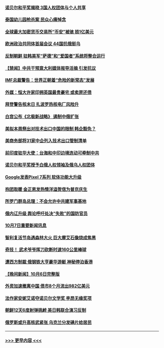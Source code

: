#### [诺贝尔和平奖揭晓 3国人权团体与个人共享](../pages/prog202/a103546163.md?t=10080401) 
#### [泰国幼儿园枪杀案 民众心痛悼念](../pages/prog202/a103546172.md?t=10080401) 
#### [全球最大加密货币交易所“币安”被骇 损1亿美元](../pages/prog202/a103546284.md?t=10080401) 
#### [欧洲政治共同体首届会议 44国抗俄挺乌](../pages/prog202/a103546160.md?t=10080401) 
#### [反制朝鲜 驻韩美军“萨德”和“爱国者”系统将整合运行](../pages/prog202/a103546237.md?t=10080401) 
#### [【禁闻】中共干预意大利媒体报导活摘 引发抗议](../pages/prog202/a103546201.md?t=10080401) 
#### [IMF总裁警告：世界正朝着“危险的新常态”发展](../pages/prog202/a103546236.md?t=10080401) 
#### [外媒：恒大许家印拥英国最贵豪宅 或卖房还债](../pages/prog202/a103546145.md?t=10080401) 
#### [拜登警告核末日 扎波罗热核电厂风险升](../pages/prog202/a103546158.md?t=10080401) 
#### [白宫公布《北极新战略》 遏制中俄扩张](../pages/prog202/a103546131.md?t=10080401) 
#### [美拟本周祭出对技术出口中国的限制 韩企豁免？](../pages/prog202/a103546051.md?t=10080401) 
#### [美商务部将31家中企列入技术出口管制清单](../pages/prog202/a103546091.md?t=10080401) 
#### [前印度驻华大使：台海和中印边境连动可牵制中共](../pages/prog202/a103546077.md?t=10080401) 
#### [诺贝尔和平奖授予白俄人权领袖及俄乌人权团体](../pages/prog202/a103546066.md?t=10080401) 
#### [Google发表Pixel 7系列 软体功能大升级](../pages/prog202/a103546045.md?t=10080401) 
#### [抱团取暖 金正恩发热情洋溢贺信为普京庆生](../pages/prog202/a103545995.md?t=10080401) 
#### [所罗门群岛总理：不会允许中共建军事基地](../pages/prog202/a103545991.md?t=10080401) 
#### [俄内讧升级 舆论呼吁处决“失败”的国防官员](../pages/prog202/a103545987.md?t=10080401) 
#### [10月7日重要新闻讯息](../pages/prog202/a103545943.md?t=10080401) 
#### [智利复活节岛遇森林大火 巨大摩艾石像烧成焦黑](../pages/prog202/a103545893.md?t=10080401) 
#### [奇技！ 武术爷爷挥刀砍断时速160公里棒球](../pages/prog202/a103545880.md?t=10080401) 
#### [遭西方制裁 俄钢铁大亨豪华游艇 神秘停泊香港](../pages/prog202/a103545811.md?t=10080401) 
#### [【晚间新闻】10月6日完整版](../pages/prog202/a103545676.md?t=10080401) 
#### [外资加速撤离中国 债市8个月流出982亿美元](../pages/prog202/a103545678.md?t=10080401) 
#### [法作家安妮艾诺夺诺贝尔文学奖 李昂无缘奖项](../pages/prog202/a103545691.md?t=10080401) 
#### [朝鲜12天6度射弹挑衅 美日韩联合演习反制](../pages/prog202/a103545680.md?t=10080401) 
#### [俄罗斯或升高核武紧张 乌克兰分发碘片给居民](../pages/prog202/a103545672.md?t=10080401) 

----
#### [ >>> 更早内容 <<< ](../indexes/prog202-earlier.md)
